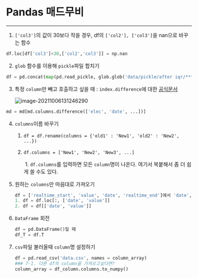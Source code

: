 # Pandas 매드무비

---------

1. ```['col3']```의 값이 30보다 작을 경우, df의 ```['col2'], ['col3']```을 nan으로 바꾸는 함수

```python
df.loc[df['col3']<30,['col2','col3']] = np.nan
```

2. ```glob``` 함수를 이용해 ```pickle```파일 합치기

```python
df = pd.concat(map(pd.read_pickle, glob.glob('data/pickle/after iqr/******.pkl')))
```

3. 특정 ```column```만 빼고 호출하고 싶을 때 :  ```index.difference```에 대한 [공식문서](https://pandas.pydata.org/pandas-docs/stable/reference/api/pandas.Index.difference.html) 

   ![image-20211006131246290](C:\Users\AskStory\AppData\Roaming\Typora\typora-user-images\image-20211006131246290.png)

```python
md = md[md.columns.difference(['elec', 'date', ...])]
```

4. ```columns```이름 바꾸기

   1. ```df = df.rename(columns = {'old1' : 'New1', 'old2' : 'New2', ...})```

   2. ```df.columns = ['New1', 'New2', 'New3', ...]```

      ​	1. ```df.columns```를 입력하면 모든 ```column```명이 나온다. 여기서 복붙해서 좀 더 쉽게 쓸 수도 있다.

5. 원하는 ```columns```만 마음대로 가져오기

   ```python
   df = ['realtime_start', 'value', 'date', 'realtime_end']에서 'date', 'value'만 이 순서로 가져오고 싶을때
   1. df = df.loc[:, ['date', 'value']]
   2. df = df[['date', 'value']]
   ```


6. ```DataFrame``` 회전

   ```python
   df = pd.DataFrame()일 때
   df_T = df.T
   ```


7. ```csv```파일 불러올때 ```column```명 설정하기

   ```python
   df = pd.read_csv('data.csv', names = column_array)
   ### 7-1. 다른 df의 column을 가져오고싶다면?
   column_array = df_column.columns.to_numpy()
   ```

   

